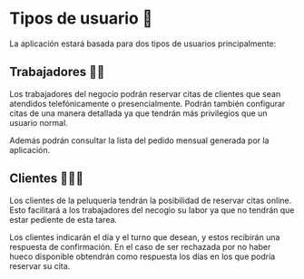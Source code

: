 # Tipos de usuario :busts_in_silhouette:

La aplicación estará basada para dos tipos de usuarios principalmente:

## Trabajadores :office_worker:

Los trabajadores del negocio podrán reservar citas de clientes que sean atendidos telefónicamente o presencialmente. Podrán también configurar citas de una manera detallada ya que tendrán más privilegios que un usuario normal. 

Además podrán consultar la lista del pedido mensual generada por la aplicación.

## Clientes :people_holding_hands:

Los clientes de la peluquería tendrán la posibilidad de reservar citas online. Esto facilitará a los trabajadores del necogio su labor ya que no tendrán que estar pediente de esta tarea.

Los clientes indicarán el día y el turno que desean, y estos recibirán una respuesta de confirmación. En el caso de ser rechazada por no haber hueco disponible obtendrán como respuesta los días en los que podría reservar su cita.
